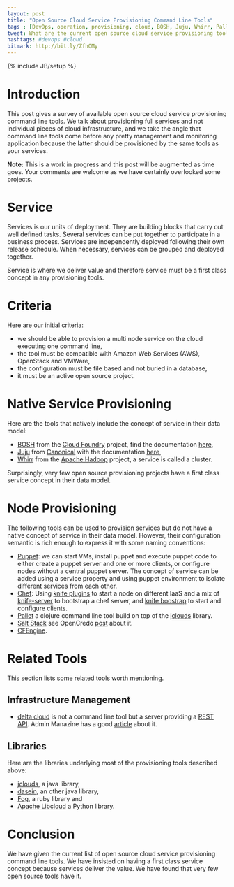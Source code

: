 ```yaml
---
layout: post
title: "Open Source Cloud Service Provisioning Command Line Tools"
tags : [DevOps, operation, provisioning, cloud, BOSH, Juju, Whirr, Pallet ]
tweet: What are the current open source cloud service provisioning tools?
hashtags: #devops #cloud
bitmark: http://bit.ly/ZfhQMy
---
```

{% include JB/setup %}

Introduction
============
This post gives a survey of available open source cloud service provisioning command line tools.  We
talk about provisioning full services and not individual pieces of cloud infrastructure, and we take the angle that
command line tools come before any pretty management and monitoring application because the latter should be
provisioned by the same tools as your services.

**Note:**  This is a work in progress and this post will be augmented as time goes. Your comments are welcome as we have
certainly overlooked some projects.

Service
=======
Services is our units of deployment. They are building blocks that carry out well defined tasks. Several services
can be put together to participate in a business process. Services are independently deployed following their own
release schedule. When necessary, services can be grouped and deployed together.

Service is where we deliver value and therefore service must be a first class concept in any provisioning tools.

Criteria
========

Here are our initial criteria:
* we should be able to provision a multi node service on the cloud executing one command line,
* the tool must be compatible with Amazon Web Services (AWS), OpenStack and VMWare,
* the configuration must be file based and not buried in a database,
* it must be an active open source project.

Native Service Provisioning
=========================
Here are the tools that natively include the concept of service in their data model:

* [BOSH](https://github.com/cloudfoundry/bosh) from the [Cloud Foundry](http://www.cloudfoundry.com) project, find the
documentation [here](http://cloudfoundry.github.io/docs/running/bosh),
* [Juju](https://juju.ubuntu.com/) from [Canonical](canonical.com) with the documentation
[here](https://juju.ubuntu.com/docs/),
* [Whirr](http://whirr.apache.org/) from the [Apache Hadoop](http://hadoop.apache.org/) project, a service is called
a cluster.

Surprisingly, very few open source provisioning projects have a first class service concept in their data model.

Node Provisioning
=================
The following tools can be used to provision services but do not have a native concept of service in their data
model.  However, their configuration semantic is rich enough to express it with some naming conventions:

* [Puppet](puppetlabs.com): we can start VMs, install puppet and execute puppet code to either create a
puppet server and one or more clients, or configure nodes without a central puppet server.  The concept of service can be added using a service property and using puppet environment to isolate different
services from each other.
* [Chef](http://www.opscode.com/): Using [knife plugins](http://docs.opscode.com/plugin_knife.html) to start a node on
different IaaS and a mix of [knife-server](https://github.com/fnichol/knife-server) to bootstrap a chef server, and
[knife boostrap](http://docs.opscode.com/knife_bootstrap.html) to start and configure clients.
* [Pallet](http://palletops.com/) a clojure command line tool build on top of the [jclouds](http://www.jclouds.org/)
library.
* [Salt Stack](saltstack.com) see OpenCredo [post](http://www.opencredo.com/blog/a-dive-into-salt-stack) about it.
* [CFEngine](http://cfengine.com/).

Related Tools
=============
This section lists some related tools worth mentioning.

Infrastructure Management
-------------------------

* [delta cloud](http://deltacloud.apache.org/) is not a command line tool but a server providing a
[REST API](http://deltacloud.apache.org/rest-api.html).
Admin Manazine has a good [article](http://www.admin-magazine.com/Articles/Many-Clouds-One-API) about it.

Libraries
----------
Here are the libraries underlying most of the provisioning tools described above:
* [jclouds](http://www.jclouds.org/), a java library,
* [dasein](https://github.com/greese/dasein-cloud), an other java library,
* [Fog](http://fog.io), a ruby library and
* [Apache Libcloud](http://libcloud.apache.org/) a Python library.

Conclusion
==========
We have given the current list of open source cloud service provisioning command line tools.  We have insisted on having
a first class service concept because services deliver the value.  We have found
that very few open source tools have it.


